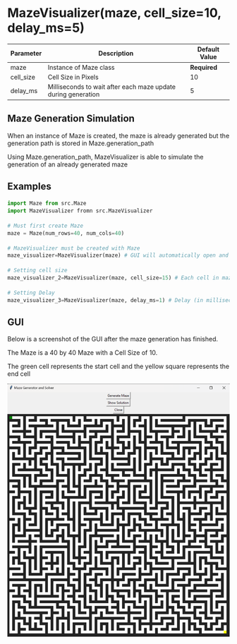 # MazeVisualizer(maze, cell_size=10, delay_ms=5)
| Parameter  | Description                                                   | Default Value|
| ---        |    ----                                                       |     ---      |
| maze       | Instance of Maze class                                        | **Required** |
| cell_size  | Cell Size in Pixels                                           | 10           |
| delay_ms   | Milliseconds to wait after each maze update during generation | 5            |


## Maze Generation Simulation
When an instance of Maze is created, the maze is already generated but the generation path is stored in Maze.generation_path

Using Maze.generation_path, MazeVisualizer is able to simulate the generation of an already generated maze

## Examples
```python
import Maze from src.Maze
import MazeVisualizer fromn src.MazeVisualizer

# Must first create Maze
maze = Maze(num_rows=40, num_cols=40)

# MazeVisualizer must be created with Maze
maze_visualizer=MazeVisualizer(maze) # GUI will automatically open and maze generation simulation will begin

# Setting cell size
maze_visualizer_2=MazeVisualizer(maze, cell_size=15) # Each cell in maze will be 15 pixels x 15 pixels

# Setting Delay
maze_visualizer_3=MazeVisualizer(maze, delay_ms=1) # Delay (in milliseconds) between each maze update during maze generation
```
## GUI
Below is a screenshot of the GUI after the maze generation has finished. 

The Maze is a 40 by 40 Maze with a Cell Size of 10. 

The green cell represents the start cell and the yellow square represents the end cell

![GUI](GUI.png)